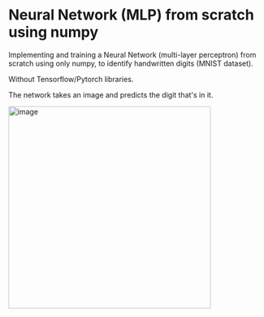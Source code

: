 # Neural Network (MLP) from scratch using numpy

Implementing and training a Neural Network (multi-layer perceptron) from scratch using only numpy, to identify handwritten digits (MNIST dataset).

Without Tensorflow/Pytorch libraries.

The network takes an image and predicts the digit that's in it.

<img width="398" alt="image" src="https://user-images.githubusercontent.com/112930532/210184230-0a819e99-65a9-4bbe-965e-104d525d23ce.png">
